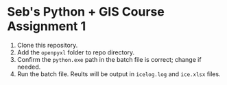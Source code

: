 # Seb's Python + GIS Course Assignment 1

1. Clone this repository.
2. Add the `openpyxl` folder to repo directory.
3. Confirm the `python.exe` path in the batch file is correct; change if needed.
4. Run the batch file. Reults will be output in `icelog.log` and `ice.xlsx` files.
